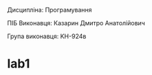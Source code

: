Дисципліна: Програмування

ПІБ Виконавця: Казарин Дмитро Анатолійович

Група виконавця: KH-924в

# lab1
